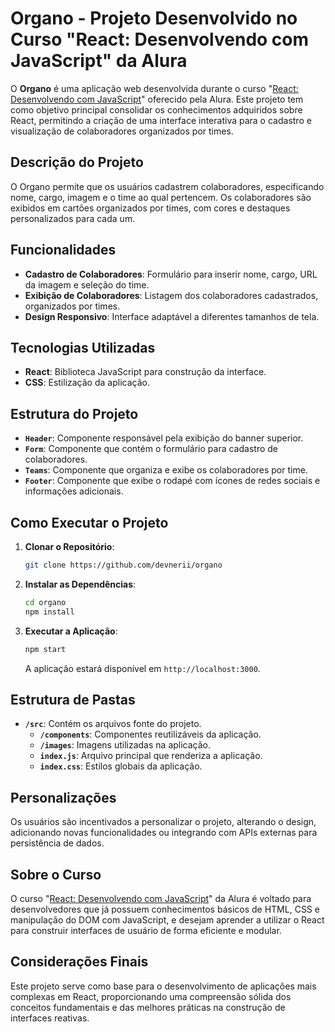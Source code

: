 # Organo - Projeto Desenvolvido no Curso "React: Desenvolvendo com JavaScript" da Alura

O **Organo** é uma aplicação web desenvolvida durante o curso "[React: Desenvolvendo com JavaScript](https://www.alura.com.br/curso-online-react-desenvolvendo-javascript)" oferecido pela Alura. Este projeto tem como objetivo principal consolidar os conhecimentos adquiridos sobre React, permitindo a criação de uma interface interativa para o cadastro e visualização de colaboradores organizados por times.

## Descrição do Projeto

O Organo permite que os usuários cadastrem colaboradores, especificando nome, cargo, imagem e o time ao qual pertencem. Os colaboradores são exibidos em cartões organizados por times, com cores e destaques personalizados para cada um.

## Funcionalidades

- **Cadastro de Colaboradores**: Formulário para inserir nome, cargo, URL da imagem e seleção do time.
- **Exibição de Colaboradores**: Listagem dos colaboradores cadastrados, organizados por times.
- **Design Responsivo**: Interface adaptável a diferentes tamanhos de tela.

## Tecnologias Utilizadas

- **React**: Biblioteca JavaScript para construção da interface.
- **CSS**: Estilização da aplicação.

## Estrutura do Projeto

- **`Header`**: Componente responsável pela exibição do banner superior.
- **`Form`**: Componente que contém o formulário para cadastro de colaboradores.
- **`Teams`**: Componente que organiza e exibe os colaboradores por time.
- **`Footer`**: Componente que exibe o rodapé com ícones de redes sociais e informações adicionais.

## Como Executar o Projeto

1. **Clonar o Repositório**:
   ```bash
   git clone https://github.com/devnerii/organo
   ```
2. **Instalar as Dependências**:
   ```bash
   cd organo
   npm install
   ```
3. **Executar a Aplicação**:
   ```bash
   npm start
   ```
   A aplicação estará disponível em `http://localhost:3000`.

## Estrutura de Pastas

- **`/src`**: Contém os arquivos fonte do projeto.
  - **`/components`**: Componentes reutilizáveis da aplicação.
  - **`/images`**: Imagens utilizadas na aplicação.
  - **`index.js`**: Arquivo principal que renderiza a aplicação.
  - **`index.css`**: Estilos globais da aplicação.

## Personalizações

Os usuários são incentivados a personalizar o projeto, alterando o design, adicionando novas funcionalidades ou integrando com APIs externas para persistência de dados.

## Sobre o Curso

O curso "[React: Desenvolvendo com JavaScript](https://www.alura.com.br/curso-online-react-desenvolvendo-javascript)" da Alura é voltado para desenvolvedores que já possuem conhecimentos básicos de HTML, CSS e manipulação do DOM com JavaScript, e desejam aprender a utilizar o React para construir interfaces de usuário de forma eficiente e modular.

## Considerações Finais

Este projeto serve como base para o desenvolvimento de aplicações mais complexas em React, proporcionando uma compreensão sólida dos conceitos fundamentais e das melhores práticas na construção de interfaces reativas.